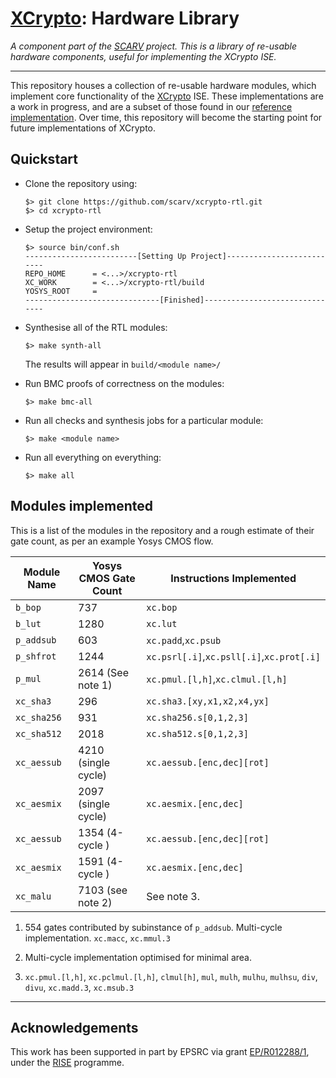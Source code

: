 
# [XCrypto](https://github.com/scarv/xcrypto): Hardware Library

*A component part of the
[SCARV](https://github.com/scarv)
project.
This is a library of re-usable hardware components, useful for
implementing the XCrypto ISE.*

---

This repository houses a collection of re-usable hardware modules, which
implement core functionality of the
[XCrypto](https://github.com/scarv/xcrypto) ISE.
These implementations are a work in progress, and are a subset of those
found in our 
[reference implementation](https://github.com/scarv/xcrypto-ref).
Over time, this repository will become the starting point for future
implementations of XCrypto.

## Quickstart

- Clone the repository using:
    ```
    $> git clone https://github.com/scarv/xcrypto-rtl.git
    $> cd xcrypto-rtl
    ```
- Setup the project environment:
    ```
    $> source bin/conf.sh
    -------------------------[Setting Up Project]--------------------------
    REPO_HOME      = <...>/xcrypto-rtl
    XC_WORK        = <...>/xcrypto-rtl/build
    YOSYS_ROOT     = 
    ------------------------------[Finished]-------------------------------
    ```

- Synthesise all of the RTL modules:
    ```
    $> make synth-all
    ```
  The results will appear in `build/<module name>/`


- Run BMC proofs of correctness on the modules:
    ```
    $> make bmc-all
    ```

- Run all checks and synthesis jobs for a particular module:
    ```
    $> make <module name>
    ```

- Run all everything on everything:
    ```
    $> make all
    ```

## Modules implemented

This is a list of the modules in the repository and a rough
estimate of their gate count, as per an example Yosys CMOS flow.

Module Name | Yosys CMOS Gate Count | Instructions Implemented
------------|-----------------------|-------------------------------
`b_bop`     | 737                   | `xc.bop`
`b_lut`     | 1280                  | `xc.lut`
`p_addsub`  | 603                   | `xc.padd`,`xc.psub`
`p_shfrot`  | 1244                  | `xc.psrl[.i]`,`xc.psll[.i]`,`xc.prot[.i]`
`p_mul`     | 2614 (See note 1)     | `xc.pmul.[l,h]`,`xc.clmul.[l,h]`
`xc_sha3`   | 296                   | `xc.sha3.[xy,x1,x2,x4,yx]`
`xc_sha256` | 931                   | `xc.sha256.s[0,1,2,3]`
`xc_sha512` | 2018                  | `xc.sha512.s[0,1,2,3]`
`xc_aessub` | 4210 (single cycle)   | `xc.aessub.[enc,dec][rot]`
`xc_aesmix` | 2097 (single cycle)   | `xc.aesmix.[enc,dec]`
`xc_aessub` | 1354 (4-cycle     )   | `xc.aessub.[enc,dec][rot]`
`xc_aesmix` | 1591 (4-cycle     )   | `xc.aesmix.[enc,dec]`
`xc_malu`   | 7103 (see note 2)     | See note 3.


1. 554 gates contributed by subinstance of `p_addsub`. Multi-cycle
   implementation.
  `xc.macc`, `xc.mmul.3`

2. Multi-cycle implementation optimised for minimal area.

3. `xc.pmul.[l,h]`, `xc.pclmul.[l,h]`,
   `clmul[h]`,
   `mul`, `mulh`, `mulhu`, `mulhsu`,
   `div`, `divu`,
   `xc.madd.3`, `xc.msub.3`
 

---

## Acknowledgements

This work has been supported in part by EPSRC via grant 
[EP/R012288/1](https://gow.epsrc.ukri.org/NGBOViewGrant.aspx?GrantRef=EP/R012288/1),
under the [RISE](http://www.ukrise.org) programme.

